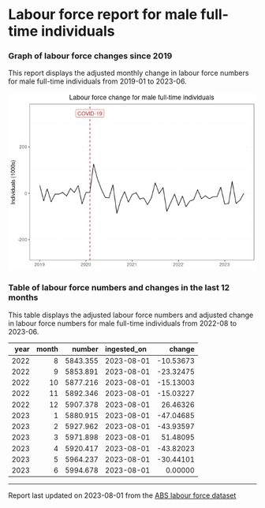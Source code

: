 Labour force report for male full-time individuals
================

### Graph of labour force changes since 2019

This report displays the adjusted monthly change in labour force numbers
for male full-time individuals from 2019-01 to 2023-06.

![](male_full-time_report_files/figure-gfm/unnamed-chunk-2-1.png)<!-- -->

### Table of labour force numbers and changes in the last 12 months

This table displays the adjusted labour force numbers and adjusted
change in labour force numbers for male full-time individuals from
2022-08 to 2023-06.

| year | month |   number | ingested_on |    change |
|-----:|------:|---------:|:------------|----------:|
| 2022 |     8 | 5843.355 | 2023-08-01  | -10.53673 |
| 2022 |     9 | 5853.891 | 2023-08-01  | -23.32475 |
| 2022 |    10 | 5877.216 | 2023-08-01  | -15.13003 |
| 2022 |    11 | 5892.346 | 2023-08-01  | -15.03227 |
| 2022 |    12 | 5907.378 | 2023-08-01  |  26.46326 |
| 2023 |     1 | 5880.915 | 2023-08-01  | -47.04685 |
| 2023 |     2 | 5927.962 | 2023-08-01  | -43.93597 |
| 2023 |     3 | 5971.898 | 2023-08-01  |  51.48095 |
| 2023 |     4 | 5920.417 | 2023-08-01  | -43.82023 |
| 2023 |     5 | 5964.237 | 2023-08-01  | -30.44101 |
| 2023 |     6 | 5994.678 | 2023-08-01  |   0.00000 |

------------------------------------------------------------------------

Report last updated on 2023-08-01 from the [ABS labour force
dataset](https://www.abs.gov.au/statistics/labour/employment-and-unemployment/labour-force-australia/latest-release)
